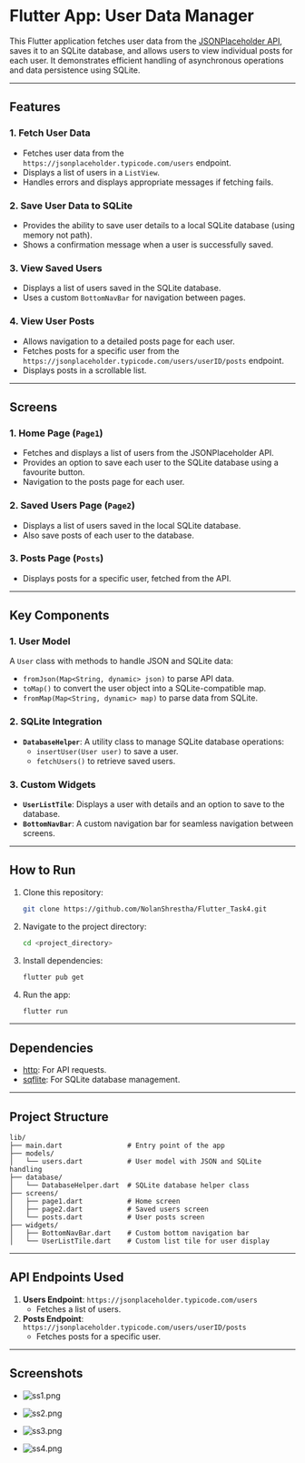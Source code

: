 # Flutter App: User Data Manager

This Flutter application fetches user data from the [JSONPlaceholder API](https://jsonplaceholder.typicode.com/), saves it to an SQLite database, and allows users to view individual posts for each user. It demonstrates efficient handling of asynchronous operations and data persistence using SQLite.

---

## Features

### 1. Fetch User Data
- Fetches user data from the `https://jsonplaceholder.typicode.com/users` endpoint.
- Displays a list of users in a `ListView`.
- Handles errors and displays appropriate messages if fetching fails.

### 2. Save User Data to SQLite
- Provides the ability to save user details to a local SQLite database (using memory not path).
- Shows a confirmation message when a user is successfully saved.

### 3. View Saved Users
- Displays a list of users saved in the SQLite database.
- Uses a custom `BottomNavBar` for navigation between pages.

### 4. View User Posts
- Allows navigation to a detailed posts page for each user.
- Fetches posts for a specific user from the `https://jsonplaceholder.typicode.com/users/userID/posts` endpoint.
- Displays posts in a scrollable list.

---

## Screens

### 1. Home Page (`Page1`)
- Fetches and displays a list of users from the JSONPlaceholder API.
- Provides an option to save each user to the SQLite database using a favourite button.
- Navigation to the posts page for each user.

### 2. Saved Users Page (`Page2`)
- Displays a list of users saved in the local SQLite database.
- Also save posts of each user to the database.

### 3. Posts Page (`Posts`)
- Displays posts for a specific user, fetched from the API.

---

## Key Components

### 1. **User Model**
A `User` class with methods to handle JSON and SQLite data:
- `fromJson(Map<String, dynamic> json)` to parse API data.
- `toMap()` to convert the user object into a SQLite-compatible map.
- `fromMap(Map<String, dynamic> map)` to parse data from SQLite.

### 2. **SQLite Integration**
- **`DatabaseHelper`**: A utility class to manage SQLite database operations:
  - `insertUser(User user)` to save a user.
  - `fetchUsers()` to retrieve saved users.

### 3. **Custom Widgets**
- **`UserListTile`**: Displays a user with details and an option to save to the database.
- **`BottomNavBar`**: A custom navigation bar for seamless navigation between screens.

---

## How to Run

1. Clone this repository:
   ```bash
   git clone https://github.com/NolanShrestha/Flutter_Task4.git
   ```
2. Navigate to the project directory:
   ```bash
   cd <project_directory>
   ```
3. Install dependencies:
   ```bash
   flutter pub get
   ```
4. Run the app:
   ```bash
   flutter run
   ```

---

## Dependencies

- [http](https://pub.dev/packages/http): For API requests.
- [sqflite](https://pub.dev/packages/sqflite): For SQLite database management.

---

## Project Structure

```
lib/
├── main.dart                # Entry point of the app
├── models/
│   └── users.dart           # User model with JSON and SQLite handling
├── database/
│   └── DatabaseHelper.dart  # SQLite database helper class
├── screens/
│   ├── page1.dart           # Home screen
│   ├── page2.dart           # Saved users screen
│   └── posts.dart           # User posts screen
├── widgets/
│   ├── BottomNavBar.dart    # Custom bottom navigation bar
│   └── UserListTile.dart    # Custom list tile for user display
```

---

## API Endpoints Used

1. **Users Endpoint**: `https://jsonplaceholder.typicode.com/users`
   - Fetches a list of users.
2. **Posts Endpoint**: `https://jsonplaceholder.typicode.com/users/userID/posts`
   - Fetches posts for a specific user.

---

## Screenshots

- ![ss1.png](/assets/ss1.png)

- ![ss2.png](/assets/ss2.png)
    
- ![ss3.png](/assets/ss3.png)

- ![ss4.png](/assets/ss4.png)


